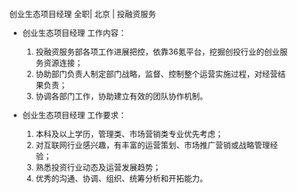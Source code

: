 创业生态项目经理 全职| 北京 | 投融资服务

* 创业生态项目经理 工作内容：

  1. 投融资服务部各项工作进展把控，依靠36氪平台，挖掘创投行业的创业服务资源连接；
  1. 协助部门负责人制定部门战略，监督、控制整个运营实施过程，对经营结果负责；  1. 协调各部门工作，协助建立有效的团队协作机制。 

* 创业生态项目经理 工作要求：

  1. 本科及以上学历，管理类、市场营销类专业优先考虑；
  1. 对互联网行业感兴趣，有丰富的运营策划、市场推广营销或战略管理经验；
  1. 熟悉投资行业动态及运营发展趋势；  1. 优秀的沟通、协调、组织、统筹分析和开拓能力。

